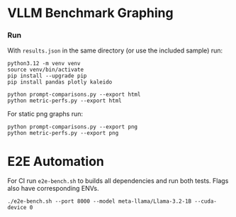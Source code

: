 # VLLM Benchmark Graphing

### Run

With `results.json` in the same directory (or use the included sample) run:

```commandline
python3.12 -m venv venv
source venv/bin/activate
pip install --upgrade pip
pip install pandas plotly kaleido

python prompt-comparisons.py --export html
python metric-perfs.py --export html
```

For static png graphs run:

```commandline
python prompt-comparisons.py --export png
python metric-perfs.py --export png
```

# E2E Automation

For CI run `e2e-bench.sh` to builds all dependencies and run both tests. Flags also have corresponding ENVs.

```commandline
./e2e-bench.sh --port 8000 --model meta-llama/Llama-3.2-1B --cuda-device 0
```
